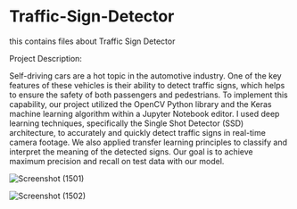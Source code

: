 # Traffic-Sign-Detector
this contains files about Traffic Sign Detector

Project Description:

Self-driving cars are a hot topic in the automotive industry. One of the key features of these vehicles is their ability to detect traffic signs, which helps to ensure the safety of both passengers and pedestrians. To implement this capability, our project utilized the OpenCV Python library and the Keras machine learning algorithm within a Jupyter Notebook editor. I used deep learning techniques, specifically the Single Shot Detector (SSD) architecture, to accurately and quickly detect traffic signs in real-time camera footage. We also applied transfer learning principles to classify and interpret the meaning of the detected signs. Our goal is to achieve maximum precision and recall on test data with our model.






![Screenshot (1501)](https://user-images.githubusercontent.com/55704065/208454906-94aee7b3-4361-403e-987a-c6bb9f98dc5d.png)



![Screenshot (1502)](https://user-images.githubusercontent.com/55704065/208455430-20696982-8b41-48f1-b9e1-9a0e512bf912.png)
